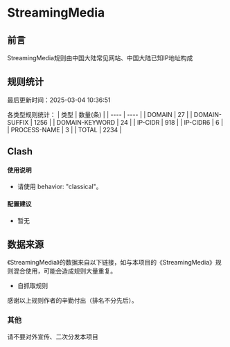 # StreamingMedia

## 前言

StreamingMedia规则由中国大陆常见网站、中国大陆已知IP地址构成

## 规则统计

最后更新时间：2025-03-04 10:36:51

各类型规则统计：
| 类型 | 数量(条)  | 
| ---- | ----  |
| DOMAIN | 27  | 
| DOMAIN-SUFFIX | 1256  | 
| DOMAIN-KEYWORD | 24  | 
| IP-CIDR | 918  | 
| IP-CIDR6 | 6  | 
| PROCESS-NAME | 3 |
| TOTAL | 2234  | 

## Clash 

#### 使用说明
- 请使用 behavior: "classical"。

#### 配置建议
- 暂无

## 数据来源

《StreamingMedia》的数据来自以下链接，如与本项目的《StreamingMedia》规则混合使用，可能会造成规则大量重复。
- 自抓取规则

感谢以上规则作者的辛勤付出（排名不分先后）。


### 其他

请不要对外宣传、二次分发本项目